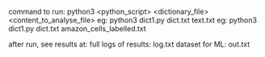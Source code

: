 command to run:
python3 <python_script> <dictionary_file> <content_to_analyse_file>
eg: python3 dict1.py dict.txt text.txt
eg: python3 dict1.py dict.txt amazon_cells_labelled.txt

after run, see results at:
full logs of results: log.txt
dataset for ML: out.txt

